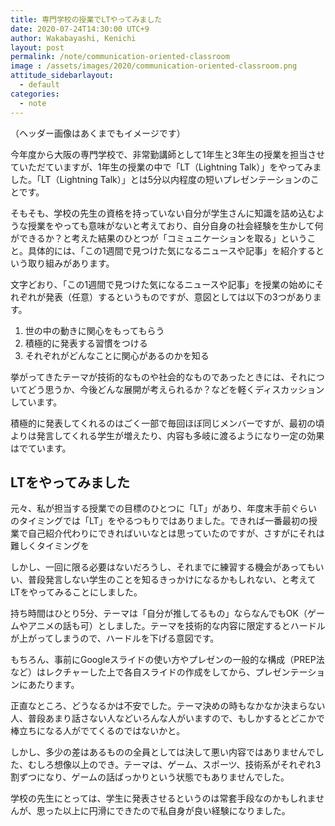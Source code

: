 ```yaml
---
title: 専門学校の授業でLTやってみました
date: 2020-07-24T14:30:00 UTC+9
author: Wakabayashi, Kenichi
layout: post
permalink: /note/communication-oriented-classroom
image : /assets/images/2020/communication-oriented-classroom.png
attitude_sidebarlayout:
  - default
categories:
  - note
---
```

（ヘッダー画像はあくまでもイメージです）

今年度から大阪の専門学校で、非常勤講師として1年生と3年生の授業を担当させていただていますが、1年生の授業の中で「LT（Lightning Talk）」をやってみました。「LT（Lightning Talk）」とは5分以内程度の短いプレゼンテーションのことです。

そもそも、学校の先生の資格を持っていない自分が学生さんに知識を詰め込むような授業をやっても意味がないと考えており、自分自身の社会経験を生かして何ができるか？と考えた結果のひとつが「コミュニケーションを取る」ということ。具体的には、「この1週間で見つけた気になるニュースや記事」を紹介するという取り組みがあります。

文字どおり、「この1週間で見つけた気になるニュースや記事」を授業の始めにそれぞれが発表（任意）するというものですが、意図としては以下の3つがあります。

1. 世の中の動きに関心をもってもらう
2. 積極的に発表する習慣をつける
3. それぞれがどんなことに関心があるのかを知る

挙がってきたテーマが技術的なものや社会的なものであったときには、それについてどう思うか、今後どんな展開が考えられるか？などを軽くディスカッションしています。

積極的に発表してくれるのはごく一部で毎回ほぼ同じメンバーですが、最初の頃よりは発言してくれる学生が増えたり、内容も多岐に渡るようになり一定の効果はでています。

## LTをやってみました
元々、私が担当する授業での目標のひとつに「LT」があり、年度末手前ぐらいのタイミングでは「LT」をやるつもりではありました。できれば一番最初の授業で自己紹介代わりにできればいいなとは思っていたのですが、さすがにそれは難しくタイミングを

しかし、一回に限る必要はないだろうし、それまでに練習する機会があってもいい、普段発言しない学生のことを知るきっかけになるかもしれない、と考えてLTをやってみることにしました。

持ち時間はひとり5分、テーマは「自分が推してるもの」ならなんでもOK（ゲームやアニメの話も可）としました。テーマを技術的な内容に限定するとハードルが上がってしまうので、ハードルを下げる意図です。

もちろん、事前にGoogleスライドの使い方やプレゼンの一般的な構成（PREP法など）はレクチャーした上で各自スライドの作成をしてから、プレゼンテーションにあたります。

正直なところ、どうなるかは不安でした。テーマ決めの時もなかなか決まらない人、普段あまり話さない人などいろんな人がいますので、もしかするとどこかで棒立ちになる人がでてくるのではないかと。

しかし、多少の差はあるものの全員としては決して悪い内容ではありませんでした、むしろ想像以上のでき。テーマは、ゲーム、スポーツ、技術系がそれぞれ3割ずつになり、ゲームの話ばっかりという状態でもありませんでした。

学校の先生にとっては、学生に発表させるというのは常套手段なのかもしれませんが、思った以上に円滑にできたので私自身が良い経験になりました。
